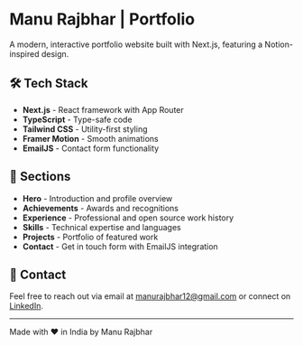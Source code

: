 # Manu Rajbhar | Portfolio

A modern, interactive portfolio website built with Next.js, featuring a Notion-inspired design.

## 🛠️ Tech Stack

- **Next.js** - React framework with App Router
- **TypeScript** - Type-safe code
- **Tailwind CSS** - Utility-first styling
- **Framer Motion** - Smooth animations
- **EmailJS** - Contact form functionality

## 🚀 Sections

- **Hero** - Introduction and profile overview
- **Achievements** - Awards and recognitions
- **Experience** - Professional and open source work history
- **Skills** - Technical expertise and languages
- **Projects** - Portfolio of featured work
- **Contact** - Get in touch form with EmailJS integration

## 📱 Contact

Feel free to reach out via email at [manurajbhar12@gmail.com](mailto:manurajbhar12@gmail.com) or connect on [LinkedIn](https://linkedin.com/in/).

---

Made with ❤️ in India by Manu Rajbhar
